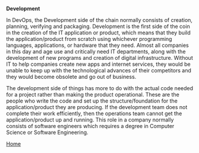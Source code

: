 **Development**

In DevOps, the Development side of the chain normally consists of creation, planning, verifying and packaging. Development is the first side of the coin in the creation of the IT application or product, which means that they build the application/product from scratch using whichever programming languages, applications, or hardware that they need. Almost all companies in this day and age use and critically need IT departments, along with the development of new programs and creation of digital infrastructure. Without IT to help companies create new apps and internet services, they would be unable to keep up with the technological advances of their competitors and they would become obsolete and go out of business. 
  
The development side of things has more to do with the actual code needed for a project rather than making the product operational. These are the people who write the code and set up the structure/foundation for the application/product they are producing. If the development team does not complete their work efficiently, then the operations team cannot get the application/product up and running. This role in a company normally consists of software engineers which requires a degree in Computer Science or Software Engineering. 


[Home](index.md)

